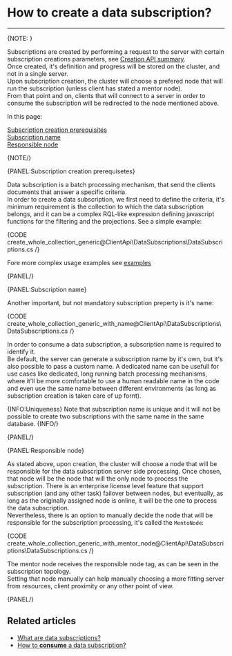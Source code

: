 ﻿# How to create a data subscription?
---

{NOTE: }

Subscriptions are created by performing a request to the server with certain subscription creations parameters, see [Creation API summary](ApiOverview#create-and-createasync-overloads-summary).  
Once created, it's definition and progress will be stored on the cluster, and not in a single server.  
Upon subscription creation, the cluster will choose a prefered node that will run the subscription (unless client has stated a mentor node).  
From that point and on, clients that will connect to a server in order to consume the subscription will be redirected to the node mentioned above.  

In this page:  

[Subscription creation prerequisites](#subscription-creation-prerequisetes)   
[Subscription name](#subscription-name)  
[Responsible node](#responsible-node)  

{NOTE/}



{PANEL:Subscription creation prerequisetes}

Data subscription is a batch processing mechanism, that send the clients documents that answer a specific criteria.  
In order to create a data subscription, we first need to define the criteria, it's minimum requirement is the collection to which the data subscription belongs, and it can be a complex 
RQL-like expression defining javascript functions for the filtering and the projections. See a simple example:

{CODE create_whole_collection_generic@ClientApi\DataSubscriptions\DataSubscriptions.cs /}

Fore more complex usage examples see [examples](Examples)  

{PANEL/}

{PANEL:Subscription name}

Another important, but not mandatory subscription preperty is it's name: 

{CODE create_whole_collection_generic_with_name@ClientApi\DataSubscriptions\DataSubscriptions.cs /}

In order to consume a data subscription, a subscription name is required to identify it.  
Be default, the server can generate a subscription name by it's own, but it's also possible to pass a custom name. 
A dedicated name can be usefull for use cases like dedicated, long running batch processing mechanisms, where it'll be more comfortable to use a human readable
name in the code and even use the same name between different environments (as long as subscription creation is taken care of up fornt).

{INFO:Uniqueness}
Note that subscription name is unique and it will not be possible to create two subscriptions with the same name in the same database.
{INFO/}

{PANEL/}

{PANEL:Responsible node}

As stated above, upon creation, the cluster will choose a node that will be responsible for the data subscription server side processing.  Once chosen, that node
will be the node that will the only node to process the subscription. There is an enterprise license level feature that support subscription (and any other task) 
failover between nodes, but eventually, as long as the originally assigned node is online, it will be the one to process the data subscription.  
Nevertheless, there is an option to manually decide the node that will be responsible for the subscription processing, it's called the `MentoNode`:

{CODE create_whole_collection_generic_with_mentor_node@ClientApi\DataSubscriptions\DataSubscriptions.cs /}

The mentor node receives the responsible node tag, as can be seen in the subscription topology.  
Setting that node manually can help manually choosing a more fitting server from resources, client proximity or any other point of view.

{PANEL/}

## Related articles

- [What are data subscriptions?](../what-are-data-subscriptions)
- [How to **consume** a data subscription?](../SubscriptionConsumption/how-to-consume-data-subscription)
